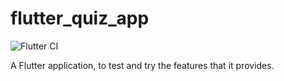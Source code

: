 
# flutter_quiz_app

![Flutter CI](https://github.com/FerMod/flutter_quiz_app/workflows/Flutter%20CI/badge.svg)

A Flutter application, to test and try the features that it provides.
